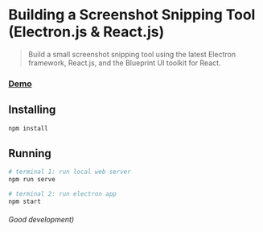 # Building a Screenshot Snipping Tool (Electron.js & React.js)

> Build a small screenshot snipping tool using the latest Electron framework, React.js, and the Blueprint UI toolkit for React.

### [Demo](https://github.com/Belchenkov/screenshot_snipping_tool_electron/releases/tag/master)

## Installing

```sh
npm install
```

## Running

```sh
# terminal 1: run local web server
npm run serve

# terminal 2: run electron app
npm start
```

###### Good development)

